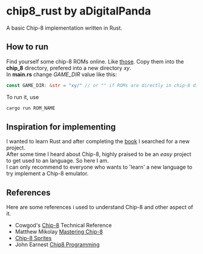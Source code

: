 # chip8_rust by aDigitalPanda

A basic Chip-8 implementation written in Rust.

## How to run
Find yourself some chip-8 ROMs online. Like [those](https://www.zophar.net/pdroms/chip8/chip-8-games-pack.html). Copy them into the **chip_8** directory, prefered into a new directory *xy*.  
In **main.rs** change *GAME_DIR* value like this:
```rust
const GAME_DIR: &str = "xy/" // or "" if ROMs are directly in chip-8 directory
```
To run it, use
```bash
cargo run ROM_NAME
```

## Inspiration for implementing
I wanted to learn Rust and after completing the [book](https://doc.rust-lang.org/book/title-page.html) I searched for a new project.  
After some time I heard about Chip-8, highly praised to be an *easy* project to get used to an language. So here I am.  
I can only recommend to everyone who wants to 'learn' a new language to try implement a Chip-8 emulator.

## References
Here are some references i used to understand Chip-8 and other aspect of it.  
- Cowgod's [Chip-8](http://devernay.free.fr/hacks/chip8/C8TECH10.HTM) Technical Reference  
- Matthew Mikolay [Mastering Chip-8](https://github.com/mattmikolay/chip-8/wiki/Mastering-CHIP%E2%80%908)  
- [Chip-8 Sprites](http://www.emulator101.com/chip-8-sprites.html)  
- John Earnest [Chip8 Programming](https://github.com/JohnEarnest/Octo/blob/gh-pages/docs/Chip8%20Programming.md)
